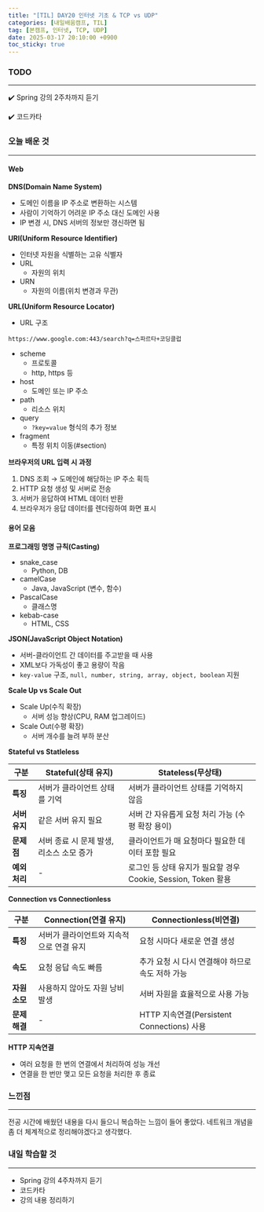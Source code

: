 ```yaml
---
title: "[TIL] DAY20 인터넷 기초 & TCP vs UDP"
categories: [내일배움캠프, TIL]
tag: [본캠프, 인터넷, TCP, UDP]
date: 2025-03-17 20:10:00 +0900
toc_sticky: true
---
```

### TODO
***
✔️ Spring 강의 2주차까지 듣기

✔️ 코드카타

### 오늘 배운 것
***
#### Web
**DNS(Domain Name System)**
- 도메인 이름을 IP 주소로 변환하는 시스템
- 사람이 기억하기 어려운 IP 주소 대신 도메인 사용
- IP 변경 시, DNS 서버의 정보만 갱신하면 됨

**URI(Uniform Resource Identifier)**
- 인터넷 자원을 식별하는 고유 식별자
- URL
  - 자원의 위치
- URN
  - 자원의 이름(위치 변경과 무관)

**URL(Uniform Resource Locator)**
- URL 구조
```scheme:[//[user[:password]@]host[:port]][/path][?query][#fragment]
https://www.google.com:443/search?q=스파르타+코딩클럽
```
- scheme
  - 프로토콜
  - http, https 등
- host
  - 도메인 또는 IP 주소
- path
  - 리소스 위치
- query
  - `?key=value` 형식의 추가 정보
- fragment
  - 특정 위치 이동(#section)

**브라우저의 URL 입력 시 과정**
1. DNS 조회 → 도메인에 해당하는 IP 주소 획득
2. HTTP 요청 생성 및 서버로 전송
3. 서버가 응답하여 HTML 데이터 반환
4. 브라우저가 응답 데이터를 렌더링하여 화면 표시

#### 용어 모음
**프로그래밍 명명 규칙(Casting)**
- snake_case
  - Python, DB
- camelCase
  - Java, JavaScript (변수, 함수)
- PascalCase
  - 클래스명
- kebab-case
  - HTML, CSS

**JSON(JavaScript Object Notation)**
- 서버-클라이언트 간 데이터를 주고받을 때 사용
- XML보다 가독성이 좋고 용량이 작음
- `key-value` 구조, `null, number, string, array, object, boolean` 지원

**Scale Up vs Scale Out**
- Scale Up(수직 확장)
  - 서버 성능 향상(CPU, RAM 업그레이드)
- Scale Out(수평 확장)
  - 서버 개수를 늘려 부하 분산

**Stateful vs Statleless**

| 구분       | Stateful(상태 유지)                   | Stateless(무상태)                           |
|------------|--------------------------------------|-------------------------------------------|
| **특징**   | 서버가 클라이언트 상태를 기억        | 서버가 클라이언트 상태를 기억하지 않음     |
| **서버 유지** | 같은 서버 유지 필요                | 서버 간 자유롭게 요청 처리 가능 (수평 확장 용이) |
| **문제점**  | 서버 종료 시 문제 발생, 리소스 소모 증가 | 클라이언트가 매 요청마다 필요한 데이터 포함 필요 |
| **예외 처리** | -                                  | 로그인 등 상태 유지가 필요할 경우 Cookie, Session, Token 활용 |

**Connection vs Connectionless**

| 구분         | Connection(연결 유지)                 | Connectionless(비연결)                     |
|--------------|--------------------------------------|-------------------------------------------|
| **특징**     | 서버가 클라이언트와 지속적으로 연결 유지 | 요청 시마다 새로운 연결 생성            |
| **속도**     | 요청 응답 속도 빠름                    | 추가 요청 시 다시 연결해야 하므로 속도 저하 가능 |
| **자원 소모** | 사용하지 않아도 자원 낭비 발생         | 서버 자원을 효율적으로 사용 가능         |
| **문제 해결** | -                                    | HTTP 지속연결(Persistent Connections) 사용 |

**HTTP 지속연결**
- 여러 요청을 한 번의 연결에서 처리하여 성능 개선
- 연결을 한 번만 맺고 모든 요청을 처리한 후 종료

### 느낀점
***
전공 시간에 배웠던 내용을 다시 들으니 복습하는 느낌이 들어 좋았다. 네트워크 개념을 좀 더 체계적으로 정리해야겠다고 생각했다.

### 내일 학습할 것
***
- Spring 강의 4주차까지 듣기
- 코드카타
- 강의 내용 정리하기
